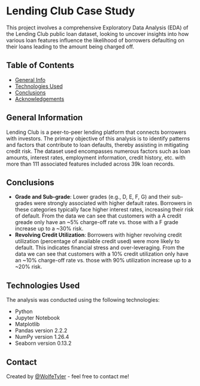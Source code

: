# Lending Club Case Study
This project involves a comprehensive Exploratory Data Analysis (EDA) of the Lending Club public loan dataset, looking to uncover insights into how various loan features influence the likelihood of borrowers defaulting on their loans leading to the amount being charged off.


## Table of Contents
* [General Info](#general-information)
* [Technologies Used](#technologies-used)
* [Conclusions](#conclusions)
* [Acknowledgements](#acknowledgements)


## General Information
Lending Club is a peer-to-peer lending platform that connects borrowers with investors. The primary objective of this analysis is to identify patterns and factors that contribute to loan defaults, thereby assisting in mitigating credit risk. The dataset used encompasses numerous factors such as loan amounts, interest rates, employment information, credit history, etc. with more than 111 associated features included across 39k loan records.


## Conclusions
- **Grade and Sub-grade**: Lower grades (e.g., D, E, F, G) and their sub-grades were strongly associated with higher default rates. Borrowers in these categories typically face higher interest rates, increasing their risk of default. From the data we can see that customers with a A credit greade only have an ~5% charge-off rate vs. those with a F grade increase up to a ~30% risk.
- **Revolving Credit Utilization**: Borrowers with higher revolving credit utilization (percentage of available credit used) were more likely to default. This indicates financial stress and over-leveraging. From the data we can see that customers with a 10% credit utilization only have an ~10% charge-off rate vs. those with 90% utilization increase up to a ~20% risk.


## Technologies Used
The analysis was conducted using the following technologies:

- Python
- Jupyter Notebook
- Matplotlib
- Pandas version 2.2.2
- NumPy version 1.26.4
- Seaborn version 0.13.2


## Contact
Created by [@WolfeTyler](https://github.com/WolfeTyler) - feel free to contact me!

